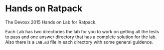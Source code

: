 # Hands on Ratpack 
The Devoxx 2015 Hands on Lab for Ratpack.

Each Lab has two directories the lab for you to work on getting all the tests to pass and one answer directory that has a complete solution for the lab. Also there is a `LAB.md` file in each directory with some general guidence. 


